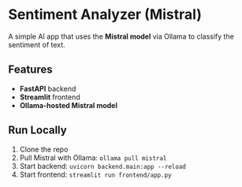 # Sentiment Analyzer (Mistral)
A simple AI app that uses the **Mistral model** via Ollama to classify the sentiment
of text.
## Features
- **FastAPI** backend
- **Streamlit** frontend
- **Ollama-hosted Mistral model**
## Run Locally
1. Clone the repo
2. Pull Mistral with Ollama: `ollama pull mistral`
3. Start backend: `uvicorn backend.main:app --reload`
4. Start frontend: `streamlit run frontend/app.py`

